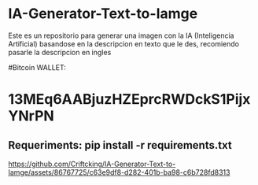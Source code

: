 # IA-Generator-Text-to-Iamge
Este es un repositorio para generar una imagen con la IA (Inteligencia Artificial) basandose en la descripcion en texto que le des, recomiendo pasarle la descripcion en ingles

#Bitcoin WALLET:
<h1>13MEq6AABjuzHZEprcRWDckS1PijxYNrPN</h1>


<h2>Requeriments:
pip install -r requirements.txt


</h2>


https://github.com/Criftcking/IA-Generator-Text-to-Iamge/assets/86767725/c63e9df8-d282-401b-ba98-c6b728fd8313

